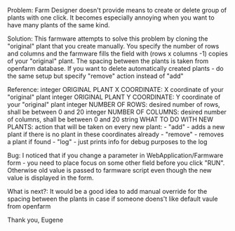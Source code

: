 Problem:
Farm Designer doesn't provide means to create or delete group of plants with one click.
It becomes especially annoying when you want to have many plants of the same kind.

Solution:
This farmware attempts to solve this problem by cloning the "original" plant that you create manually.
You specify the number of rows and columns and the farmware fills the field with (rows x columns -1) copies
of your "original" plant. The spacing between the plants is taken from openfarm database.
If you want to delete automatically created plants - do the same setup but specify "remove" action instead of "add"

Reference:
integer ORIGINAL PLANT X COORDINATE:    X coordinate of your "original" plant
integer ORIGINAL PLANT Y COORDINATE:    Y coordinate of your "original" plant
integer NUMBER OF ROWS:                 desired number of rows, shall be between 0 and 20
integer NUMBER OF COLUMNS:              desired number of columns, shall be between 0 and 20
string  WHAT TO DO WITH NEW PLANTS:     action that will be taken on every new plant:
                                        - "add"     - adds a new plant if there is no plant in these coordinates already
                                        - "remove"  - removes a plant if found
                                        - "log"     - just prints info for debug purposes to the log

Bug:
I noticed that if you change a parameter in WebApplication/Farmware form - you need to place focus on some other
field before you click "RUN". Otherwise old value is  passed to farmware script even though the new value
is displayed in the form.

What is next?:
It would be a good idea to add manual override for the spacing between the plants in case if someone doens't like
default vaule from openfarm

Thank you,
Eugene

